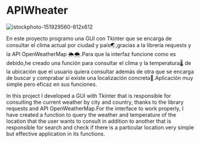 # APIWheater

![istockphoto-151929560-612x612](https://github.com/user-attachments/assets/931adbc7-e45b-445e-889e-9f441e8cb635)


En este proyecto programo una GUI con Tkinter que se encarga de consultar el clima actual por ciudad y país🌏,gracias a la librería requests y la API OpenWeatherMap 🌦🌨.Para que la interfaz funcione como es debido,he creado una función para consultar el clima y la temperatura🌡 de la ubicación que el usuario quiera consultar además de otra que se encarga de buscar y comprabar si existe una localización concreta📍.Aplicación muy simple pero eficaz en sus funciones. 



In this project I developed a GUI with Tkinter that is responsible for consulting the current weather by city and country, thanks to the library requests and API OpenWeatherMap.For the interface to work properly, I have created a function to query the weather and temperature of the location that the user wants to consult in addition to another that is responsible for search and check if there is a particular location.very simple but effective application in its functions.

